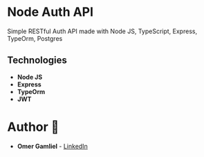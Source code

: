 # Node Auth API

Simple RESTful Auth API made with Node JS, TypeScript, Express, TypeOrm, Postgres

## Technologies

- **Node JS**
- **Express**
- **TypeOrm**
- **JWT**

# Author 🙋

- **Omer Gamliel** - [LinkedIn](https://www.linkedin.com/in/omer-gamliel-6a813a188/)
